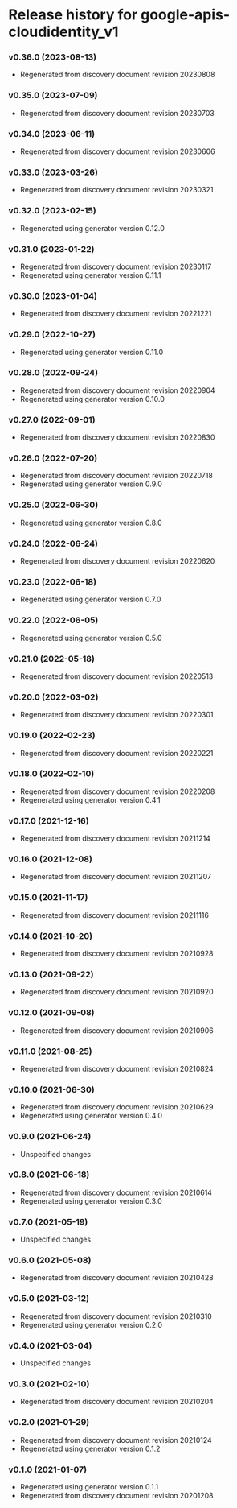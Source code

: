 # Release history for google-apis-cloudidentity_v1

### v0.36.0 (2023-08-13)

* Regenerated from discovery document revision 20230808

### v0.35.0 (2023-07-09)

* Regenerated from discovery document revision 20230703

### v0.34.0 (2023-06-11)

* Regenerated from discovery document revision 20230606

### v0.33.0 (2023-03-26)

* Regenerated from discovery document revision 20230321

### v0.32.0 (2023-02-15)

* Regenerated using generator version 0.12.0

### v0.31.0 (2023-01-22)

* Regenerated from discovery document revision 20230117
* Regenerated using generator version 0.11.1

### v0.30.0 (2023-01-04)

* Regenerated from discovery document revision 20221221

### v0.29.0 (2022-10-27)

* Regenerated using generator version 0.11.0

### v0.28.0 (2022-09-24)

* Regenerated from discovery document revision 20220904
* Regenerated using generator version 0.10.0

### v0.27.0 (2022-09-01)

* Regenerated from discovery document revision 20220830

### v0.26.0 (2022-07-20)

* Regenerated from discovery document revision 20220718
* Regenerated using generator version 0.9.0

### v0.25.0 (2022-06-30)

* Regenerated using generator version 0.8.0

### v0.24.0 (2022-06-24)

* Regenerated from discovery document revision 20220620

### v0.23.0 (2022-06-18)

* Regenerated using generator version 0.7.0

### v0.22.0 (2022-06-05)

* Regenerated using generator version 0.5.0

### v0.21.0 (2022-05-18)

* Regenerated from discovery document revision 20220513

### v0.20.0 (2022-03-02)

* Regenerated from discovery document revision 20220301

### v0.19.0 (2022-02-23)

* Regenerated from discovery document revision 20220221

### v0.18.0 (2022-02-10)

* Regenerated from discovery document revision 20220208
* Regenerated using generator version 0.4.1

### v0.17.0 (2021-12-16)

* Regenerated from discovery document revision 20211214

### v0.16.0 (2021-12-08)

* Regenerated from discovery document revision 20211207

### v0.15.0 (2021-11-17)

* Regenerated from discovery document revision 20211116

### v0.14.0 (2021-10-20)

* Regenerated from discovery document revision 20210928

### v0.13.0 (2021-09-22)

* Regenerated from discovery document revision 20210920

### v0.12.0 (2021-09-08)

* Regenerated from discovery document revision 20210906

### v0.11.0 (2021-08-25)

* Regenerated from discovery document revision 20210824

### v0.10.0 (2021-06-30)

* Regenerated from discovery document revision 20210629
* Regenerated using generator version 0.4.0

### v0.9.0 (2021-06-24)

* Unspecified changes

### v0.8.0 (2021-06-18)

* Regenerated from discovery document revision 20210614
* Regenerated using generator version 0.3.0

### v0.7.0 (2021-05-19)

* Unspecified changes

### v0.6.0 (2021-05-08)

* Regenerated from discovery document revision 20210428

### v0.5.0 (2021-03-12)

* Regenerated from discovery document revision 20210310
* Regenerated using generator version 0.2.0

### v0.4.0 (2021-03-04)

* Unspecified changes

### v0.3.0 (2021-02-10)

* Regenerated from discovery document revision 20210204

### v0.2.0 (2021-01-29)

* Regenerated from discovery document revision 20210124
* Regenerated using generator version 0.1.2

### v0.1.0 (2021-01-07)

* Regenerated using generator version 0.1.1
* Regenerated from discovery document revision 20201208


